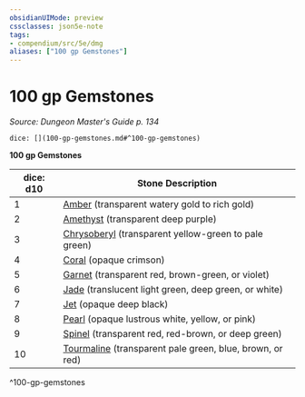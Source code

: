 ```yaml
---
obsidianUIMode: preview
cssclasses: json5e-note
tags:
- compendium/src/5e/dmg
aliases: ["100 gp Gemstones"]
---
```

# 100 gp Gemstones
*Source: Dungeon Master's Guide p. 134* 

`dice: [](100-gp-gemstones.md#^100-gp-gemstones)`

**100 gp Gemstones**

| dice: d10 | Stone Description |
|-----------|-------------------|
| 1 | [Amber](z_compendium/items/amber.md) (transparent watery gold to rich gold) |
| 2 | [Amethyst](z_compendium/items/amethyst.md) (transparent deep purple) |
| 3 | [Chrysoberyl](z_compendium/items/chrysoberyl.md) (transparent yellow-green to pale green) |
| 4 | [Coral](z_compendium/items/coral.md) (opaque crimson) |
| 5 | [Garnet](z_compendium/items/garnet.md) (transparent red, brown-green, or violet) |
| 6 | [Jade](z_compendium/items/jade.md) (translucent light green, deep green, or white) |
| 7 | [Jet](z_compendium/items/jet.md) (opaque deep black) |
| 8 | [Pearl](z_compendium/items/pearl.md) (opaque lustrous white, yellow, or pink) |
| 9 | [Spinel](z_compendium/items/spinel.md) (transparent red, red-brown, or deep green) |
| 10 | [Tourmaline](z_compendium/items/tourmaline.md) (transparent pale green, blue, brown, or red) |
^100-gp-gemstones